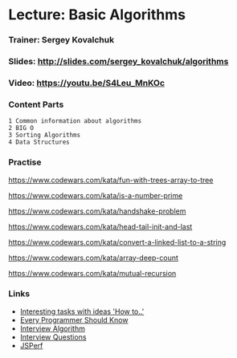 # Lecture: Basic Algorithms

### Trainer: Sergey Kovalchuk

### Slides: http://slides.com/sergey_kovalchuk/algorithms

### Video: https://youtu.be/S4Leu_MnKOc

### Content Parts
    1 Common information about algorithms
    2 BIG O
    3 Sorting Algorithms
    4 Data Structures

### Practise

https://www.codewars.com/kata/fun-with-trees-array-to-tree

https://www.codewars.com/kata/is-a-number-prime

https://www.codewars.com/kata/handshake-problem

https://www.codewars.com/kata/head-tail-init-and-last

https://www.codewars.com/kata/convert-a-linked-list-to-a-string

https://www.codewars.com/kata/array-deep-count

https://www.codewars.com/kata/mutual-recursion

### Links
- [Interesting tasks with ideas 'How to..'](https://www.interviewcake.com/all-questions/javascript)
- [Every Programmer Should Know](https://github.com/MR-MIG/EVERY-PROGRAMMER-SHOULD-KNOW)
- [Interview Algorithm](http://www.thatjsdude.com/interview/js1.html)
- [Interview Questions](https://khan4019.github.io/front-end-Interview-Questions/sort.html)
- [JSPerf](https://jsperf.com/)
